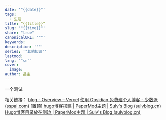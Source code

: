 ```yaml
---
date: '"{{date}}"'
tags:
  - 生活
title: “{{title}}”
slug: '"{{time}}"'
share: "true"
canonicalURL: '""'
keywords: 
description: '""'
series: '"其他知识"'
lastmod: 
lang: '"cn"'
cover:
  image: 
author: 晶尘
---
```

一个测试


相关链接：
[blog - Overview – Vercel](https://vercel.com/jcmaricals-projects/blog)
[使用 Obsidian 免费建个人博客 - 少数派 (sspai.com)](https://sspai.com/post/85262#!)
[[置顶] hugo博客搭建 | PaperMod主题 | Sulv's Blog (sulvblog.cn)](https://www.sulvblog.cn/posts/blog/build_hugo/)
[Hugo博客目录放在侧边 | PaperMod主题 | Sulv's Blog (sulvblog.cn)](https://www.sulvblog.cn/posts/blog/hugo_toc_side/)



